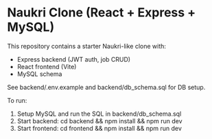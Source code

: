 # Naukri Clone (React + Express + MySQL)

This repository contains a starter Naukri-like clone with:
- Express backend (JWT auth, job CRUD)
- React frontend (Vite)
- MySQL schema

See backend/.env.example and backend/db_schema.sql for DB setup.

To run:
1. Setup MySQL and run the SQL in backend/db_schema.sql
2. Start backend: cd backend && npm install && npm run dev
3. Start frontend: cd frontend && npm install && npm run dev
